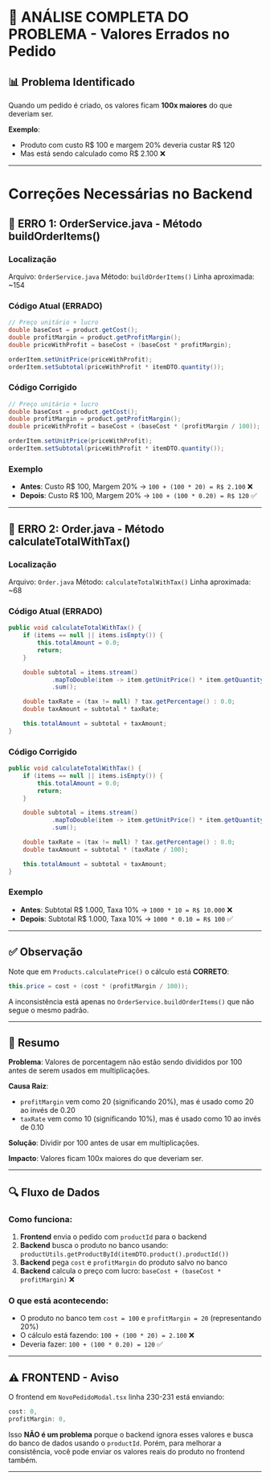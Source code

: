# 🔴 ANÁLISE COMPLETA DO PROBLEMA - Valores Errados no Pedido

## 📊 Problema Identificado

Quando um pedido é criado, os valores ficam **100x maiores** do que deveriam ser.

**Exemplo**:

- Produto com custo R$ 100 e margem 20% deveria custar R$ 120
- Mas está sendo calculado como R$ 2.100 ❌

---

# Correções Necessárias no Backend

## 🔴 ERRO 1: OrderService.java - Método buildOrderItems()

### Localização

Arquivo: `OrderService.java`
Método: `buildOrderItems()`
Linha aproximada: ~154

### Código Atual (ERRADO)

```java
// Preço unitário + lucro
double baseCost = product.getCost();
double profitMargin = product.getProfitMargin();
double priceWithProfit = baseCost + (baseCost * profitMargin);

orderItem.setUnitPrice(priceWithProfit);
orderItem.setSubtotal(priceWithProfit * itemDTO.quantity());
```

### Código Corrigido

```java
// Preço unitário + lucro
double baseCost = product.getCost();
double profitMargin = product.getProfitMargin();
double priceWithProfit = baseCost + (baseCost * (profitMargin / 100));

orderItem.setUnitPrice(priceWithProfit);
orderItem.setSubtotal(priceWithProfit * itemDTO.quantity());
```

### Exemplo

- **Antes**: Custo R$ 100, Margem 20% → `100 + (100 * 20) = R$ 2.100` ❌
- **Depois**: Custo R$ 100, Margem 20% → `100 + (100 * 0.20) = R$ 120` ✅

---

## 🔴 ERRO 2: Order.java - Método calculateTotalWithTax()

### Localização

Arquivo: `Order.java`
Método: `calculateTotalWithTax()`
Linha aproximada: ~68

### Código Atual (ERRADO)

```java
public void calculateTotalWithTax() {
    if (items == null || items.isEmpty()) {
        this.totalAmount = 0.0;
        return;
    }

    double subtotal = items.stream()
            .mapToDouble(item -> item.getUnitPrice() * item.getQuantity())
            .sum();

    double taxRate = (tax != null) ? tax.getPercentage() : 0.0;
    double taxAmount = subtotal * taxRate;

    this.totalAmount = subtotal + taxAmount;
}
```

### Código Corrigido

```java
public void calculateTotalWithTax() {
    if (items == null || items.isEmpty()) {
        this.totalAmount = 0.0;
        return;
    }

    double subtotal = items.stream()
            .mapToDouble(item -> item.getUnitPrice() * item.getQuantity())
            .sum();

    double taxRate = (tax != null) ? tax.getPercentage() : 0.0;
    double taxAmount = subtotal * (taxRate / 100);

    this.totalAmount = subtotal + taxAmount;
}
```

### Exemplo

- **Antes**: Subtotal R$ 1.000, Taxa 10% → `1000 * 10 = R$ 10.000` ❌
- **Depois**: Subtotal R$ 1.000, Taxa 10% → `1000 * 0.10 = R$ 100` ✅

---

## ✅ Observação

Note que em `Products.calculatePrice()` o cálculo está **CORRETO**:

```java
this.price = cost + (cost * (profitMargin / 100));
```

A inconsistência está apenas no `OrderService.buildOrderItems()` que não segue o mesmo padrão.

---

## 🎯 Resumo

**Problema**: Valores de porcentagem não estão sendo divididos por 100 antes de serem usados em multiplicações.

**Causa Raiz**:

- `profitMargin` vem como 20 (significando 20%), mas é usado como 20 ao invés de 0.20
- `taxRate` vem como 10 (significando 10%), mas é usado como 10 ao invés de 0.10

**Solução**: Dividir por 100 antes de usar em multiplicações.

**Impacto**: Valores ficam 100x maiores do que deveriam ser.

---

## 🔍 Fluxo de Dados

### Como funciona:

1. **Frontend** envia o pedido com `productId` para o backend
2. **Backend** busca o produto no banco usando: `productUtils.getProductById(itemDTO.product().productId())`
3. **Backend** pega `cost` e `profitMargin` do produto salvo no banco
4. **Backend** calcula o preço com lucro: `baseCost + (baseCost * profitMargin)` ❌

### O que está acontecendo:

- O produto no banco tem `cost = 100` e `profitMargin = 20` (representando 20%)
- O cálculo está fazendo: `100 + (100 * 20) = 2.100` ❌
- Deveria fazer: `100 + (100 * 0.20) = 120` ✅

---

## ⚠️ FRONTEND - Aviso

O frontend em `NovoPedidoModal.tsx` linha 230-231 está enviando:

```javascript
cost: 0,
profitMargin: 0,
```

Isso **NÃO é um problema** porque o backend ignora esses valores e busca do banco de dados usando o `productId`. Porém, para melhorar a consistência, você pode enviar os valores reais do produto no frontend também.

---
